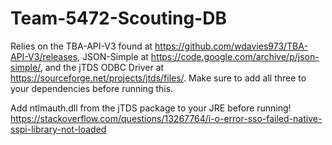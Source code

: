 # Team-5472-Scouting-DB

Relies on the TBA-API-V3 found at https://github.com/wdavies973/TBA-API-V3/releases, JSON-Simple at https://code.google.com/archive/p/json-simple/, and the jTDS ODBC Driver at https://sourceforge.net/projects/jtds/files/. Make sure to add all three to your dependencies before running this.


Add ntlmauth.dll from the jTDS package to your JRE before running!
https://stackoverflow.com/questions/13267764/i-o-error-sso-failed-native-sspi-library-not-loaded
